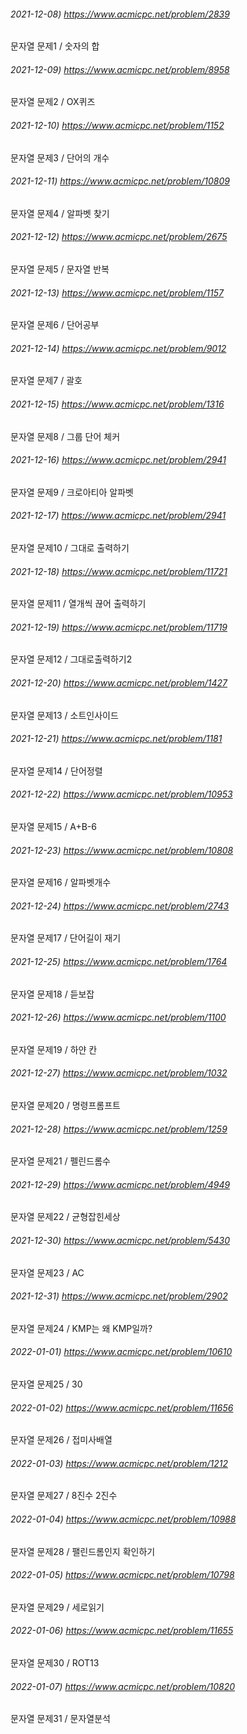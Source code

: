 ###### 2021-12-08) https://www.acmicpc.net/problem/2839
문자열 문제1 / 숫자의 합

###### 2021-12-09) https://www.acmicpc.net/problem/8958
문자열 문제2 / OX퀴즈

###### 2021-12-10) https://www.acmicpc.net/problem/1152
문자열 문제3 / 단어의 개수

###### 2021-12-11) https://www.acmicpc.net/problem/10809
문자열 문제4 / 알파벳 찾기

###### 2021-12-12) https://www.acmicpc.net/problem/2675
문자열 문제5 / 문자열 반복

###### 2021-12-13) https://www.acmicpc.net/problem/1157
문자열 문제6 / 단어공부

###### 2021-12-14) https://www.acmicpc.net/problem/9012
문자열 문제7 / 괄호

###### 2021-12-15) https://www.acmicpc.net/problem/1316
문자열 문제8 / 그룹 단어 체커

###### 2021-12-16) https://www.acmicpc.net/problem/2941
문자열 문제9 / 크로아티아 알파벳

###### 2021-12-17) https://www.acmicpc.net/problem/2941
문자열 문제10 / 그대로 출력하기

###### 2021-12-18) https://www.acmicpc.net/problem/11721
문자열 문제11 / 열개씩 끊어 출력하기

###### 2021-12-19) https://www.acmicpc.net/problem/11719
문자열 문제12 / 그대로출력하기2

###### 2021-12-20) https://www.acmicpc.net/problem/1427
문자열 문제13 / 소트인사이드

###### 2021-12-21) https://www.acmicpc.net/problem/1181
문자열 문제14 / 단어정렬

###### 2021-12-22) https://www.acmicpc.net/problem/10953
문자열 문제15 / A+B-6

###### 2021-12-23) https://www.acmicpc.net/problem/10808
문자열 문제16 / 알파벳개수

###### 2021-12-24) https://www.acmicpc.net/problem/2743
문자열 문제17 / 단어길이 재기

###### 2021-12-25) https://www.acmicpc.net/problem/1764
문자열 문제18 / 듣보잡

###### 2021-12-26) https://www.acmicpc.net/problem/1100
문자열 문제19 / 하얀 칸

###### 2021-12-27) https://www.acmicpc.net/problem/1032
문자열 문제20 / 명령프롬프트

###### 2021-12-28) https://www.acmicpc.net/problem/1259
문자열 문제21 / 펠린드롬수

###### 2021-12-29) https://www.acmicpc.net/problem/4949
문자열 문제22 / 균형잡힌세상

###### 2021-12-30) https://www.acmicpc.net/problem/5430
문자열 문제23 / AC

###### 2021-12-31) https://www.acmicpc.net/problem/2902
문자열 문제24 / KMP는 왜 KMP일까?

###### 2022-01-01) https://www.acmicpc.net/problem/10610
문자열 문제25 / 30

###### 2022-01-02) https://www.acmicpc.net/problem/11656
문자열 문제26 / 접미사배열

###### 2022-01-03) https://www.acmicpc.net/problem/1212
문자열 문제27 / 8진수 2진수

###### 2022-01-04) https://www.acmicpc.net/problem/10988
문자열 문제28 / 팰린드롬인지 확인하기

###### 2022-01-05) https://www.acmicpc.net/problem/10798
문자열 문제29 / 세로읽기

###### 2022-01-06) https://www.acmicpc.net/problem/11655
문자열 문제30 / ROT13

###### 2022-01-07) https://www.acmicpc.net/problem/10820
문자열 문제31 / 문자열분석
